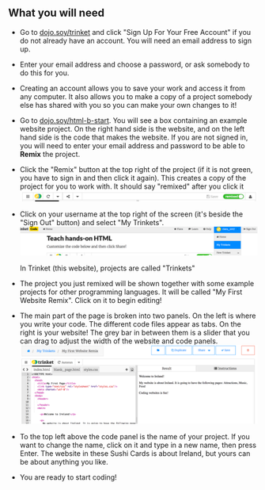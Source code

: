 ## What you will need

- Go to [dojo.soy/trinket](http://dojo.soy/trinket) and click "Sign Up For Your Free Account" if you do not already have an account. You will need an email address to sign up. 

- Enter your email address and choose a password, or ask somebody to do this for you.

- Creating an account allows you to save your work and access it from any computer. It also allows you to make a copy of a project somebody else has shared with you so you can make your own changes to it!

- Go to [dojo.soy/html-b-start](http://dojo.soy/html-b-start). You will see a box containing an example website project. On the right hand side is the website, and on the left hand side is the code that makes the website.
  If you are not signed in, you will need to enter your email address and password to be able to **Remix** the project.

- Click the "Remix" button at the top right of the project \(if it is not green, you have to sign in and then click it again\). This creates a copy of the project for you to work with. It should say "remixed" after you click it
  ![](images/remixedWide.png)

- Click on your username at the top right of the screen \(it's beside the "Sign Out" button\) and select "My Trinkets". 
  ![](images/MyTrinketsMenuWide.png)

  In Trinket \(this website\), projects are called "Trinkets"
- The project you just remixed will be shown together with some example projects for other programming languages. It will be called "My First Website Remix". Click on it to begin editing!

- The main part of the page is broken into two panels. On the left is where you write your code. The different code files appear as tabs. On the right is your website! The grey bar in between them is a slider that you can drag to adjust the width of the website and code panels. 
  ![](images/TrinketProjectEditingShorter.png)

- To the top left above the code panel is the name of your project. If you want to change the name, click on it and type in a new name, then press Enter. The website in these Sushi Cards is about Ireland, but yours can be about anything you like.


- You are ready to start coding!




